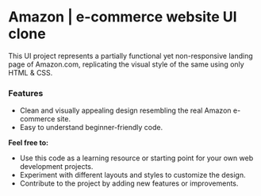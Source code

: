 # Amazon | e-commerce website UI clone

This UI project represents a partially functional yet non-responsive landing page of Amazon.com, replicating the visual style of the same using only HTML & CSS.

### Features

- Clean and visually appealing design resembling the real Amazon e-commerce site.
- Easy to understand beginner-friendly code.

**Feel free to:**

* Use this code as a learning resource or starting point for your own web development projects.
* Experiment with different layouts and styles to customize the design.
* Contribute to the project by adding new features or improvements.
